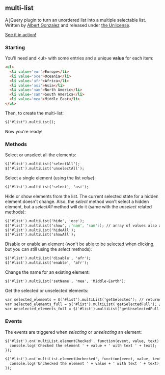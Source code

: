 ## multi-list

A jQuery plugin to turn an unordered list into a multiple selectable list.
Written by [Albert Gonzalez](http://albertgonzalez.coffee) and released under [the Unlicense](http://unlicense.org/).

[See it in action!](http://albertgonzalez.coffee/projects/multi-list/)

### Starting

You'll need and \<ul> with some entries and a unique **value** for each item:

```markdown
<ul>
  <li value='eur'>Europe</li>
  <li value='oce'>Oceania</li>
  <li value='afr'>Africa</li>
  <li value='asi'>Asia</li>
  <li value='nam'>North Americ</li>
  <li value='sam'>South America</li>
  <li value='mea'>Middle East</li>
</ul>
```

Then, to create the multi-list:

```markdown
$("#list").multiList();
```

Now you're ready!

### Methods

Select or unselect all the elements:

```markdown
$('#list').multiList('selectAll');
$('#list').multiList('unselectAll');
```

Select a single element (using the list *value*):

```markdown
$('#list').multiList('select', 'asi');
```

Hide or show elements from the list. The current selected state for a hidden element doesn't change. Also, the *select* method won't select a hidden element, but a *selectAll* method will do it (same with the *unselect* related methods):

```markdown
$('#list').multiList('hide', 'oce');
$('#list').multiList('show', ['nam', 'sam']); // array of values also accepted
$('#list').multiList('hideAll');
$('#list').multiList('showAll');
```

Disable or enable an element (won't be able to be selected when clicking, but you can still using the *select* methods):

```markdown
$('#list').multiList('disable', 'afr');
$('#list').multiList('enable', 'afr');
```

Change the name for an existing element:

```markdown
$('#list').multiList('setName', 'mea', 'Middle-Earth');
```

Get the selected or unselected elements:

```markdown
var selected_elements = $('#list').multiList('getSelected'); // returns an array of values: ['sam', 'nam', 'asi']
var selected_elements_full = $('#list').multiList('getSelectedFull'); // returns an array of pair values-name: [['sam', 'South America'], ['nam', 'North America'], ['asi','Asia']]
var unselected_elements_full = $('#list').multiList('getUnselectedFull');
```

### Events

The events are triggered when *selecting* or *unselecting* an element:

```markdown
$('#list').on('multiList.elementChecked', function(event, value, text) {
  console.log('Checked the element ' + value + ' with text ' + text);
});

$('#list').on('multiList.elementUnchecked', function(event, value, text) {
  console.log('Unchecked the element ' + value + ' with text ' + text);
});
```
